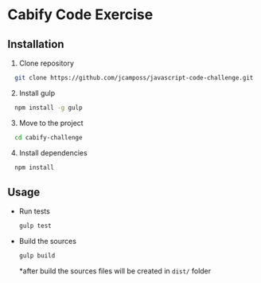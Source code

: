 # Cabify Code Exercise

## Installation
1. Clone repository
  ```bash
    git clone https://github.com/jcamposs/javascript-code-challenge.git
  ```
2. Install gulp
  ```bash
    npm install -g gulp
  ```

3. Move to the project
  ```bash
    cd cabify-challenge
  ```

4. Install dependencies
  ```bash
    npm install
  ```

## Usage

 * Run tests
    ```bash
    gulp test
    ```
 * Build the sources
    ```bash
    gulp build
    ```
    *after build the sources files will be created in ```dist/``` folder
